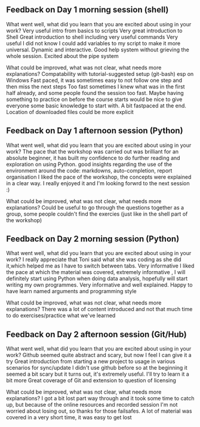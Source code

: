 ## Feedback on Day 1 morning session (shell)

What went well, what did you learn that you are excited about using in your work? 
 Very useful intro from basics to scripts
 Very great introduction to Shell
 Great introduction to shell including very useful commands
 Very useful
I did not know I could add variables to my script to make it more universal. 
Dynamic and interactive. Good help system without grieving the whole session. Excited about the pipe system



What could be improved, what was not clear, what needs more explanations?
 Compatability with tutorial-suggested setup (git-bash) esp on Windows
 Fast paced, it was sometimes easy to not follow one step and then miss the next steps
 Too fast sometimes
I knew what was in the first half already, and some people found the session too fast. Maybe having something to practice on before the course starts would be nice to give everyone some basic knowledge to start with.
A bit fastpaced at the end.
Location of downloaded files could be more explicit

## Feedback on Day 1 afternoon session (Python)

What went well, what did you learn that you are excited about using in your work? 
 The pace that the workshop was carried out was brilliant for an absolute beginner, it has built my confidence to do further reading and exploration on using Python.
 good insights regarding the use of the environment around the code: markdowns, auto-completion, report organisation
 I liked the pace of the workshop, the concepts were explained in a clear way. I really enjoyed it and I'm looking forwrd to the next session :)
 
What could be improved, what was not clear, what needs more explanations?
 Could be useful to go through the questions together as a group, some people couldn't find the exercies (just like in the shell part of the workshop)


## Feedback on Day 2 morning session (Python)

What went well, what did you learn that you are excited about using in your work? 
 I really appreciate that Toni said what she was coding as she did it,which helped me as I have to switch between tabs.
 Very informative
 I liked the pace at which the material was covered, extremely informative , I will definitely start using Python when doing data analysis, hopefully will start writing my own programmes. 
 Very informative and well explained.
 Happy to have learn named arguments and programming style
 

What could be improved, what was not clear, what needs more explanations?
 There was a lot of content introduced and not that much time to do exercises/practice what we've learned
 
 ## Feedback on Day 2 afternoon session (Git/Hub)

What went well, what did you learn that you are excited about using in your work? 
 Github seemed quite abstract and scary, but now I feel I can give it a try
 Great introduction from starting a new project to usage in various scenarios for sync/update
I didn't use github before so at the beginning it seemed a bit scary but it turns out, it's extremely useful. I'll try to learn it a bit more
 Great coverage of Git and extension to question of licensing
 





What could be improved, what was not clear, what needs more explanations?
 I got a bit lost part way through and it took some time to catch up, but because of the online resources and recorded session I'm not worried about losing out, so thanks for those failsafes.
 A lot of material was covered in a very short time, it was easy to get lost 
 
 
